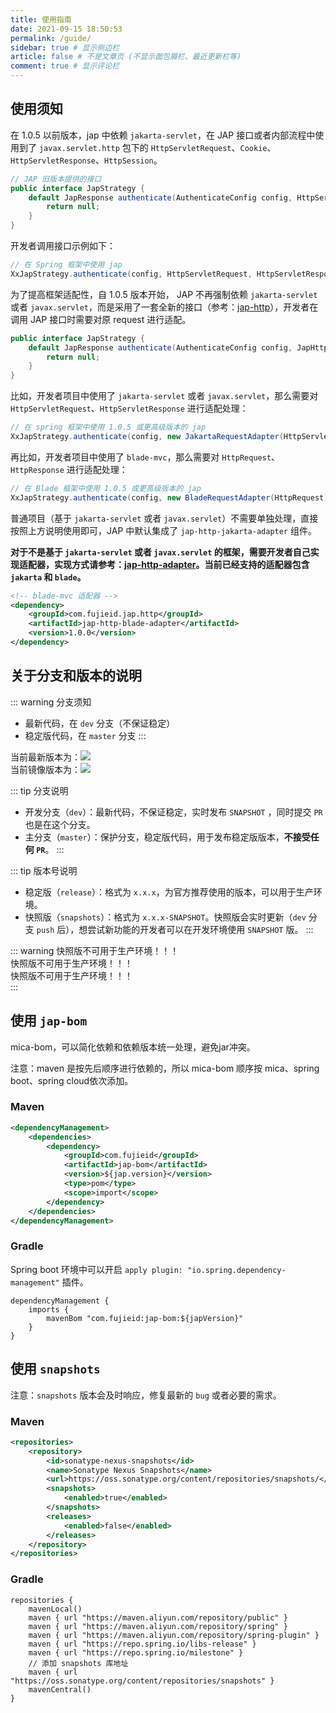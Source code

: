 ```yaml
---
title: 使用指南
date: 2021-09-15 18:50:53
permalink: /guide/
sidebar: true # 显示侧边栏
article: false # 不是文章页 (不显示面包屑栏、最近更新栏等)
comment: true # 显示评论栏
---
```


## 使用须知

在 1.0.5 以前版本，jap 中依赖 `jakarta-servlet`，在 JAP 接口或者内部流程中使用到了 `javax.servlet.http` 包下的 `HttpServletRequest`、`Cookie`、`HttpServletResponse`、`HttpSession`。

```java
// JAP 旧版本提供的接口
public interface JapStrategy {
    default JapResponse authenticate(AuthenticateConfig config, HttpServletRequest request, HttpServletResponse response) {
        return null;
    }
}
```

开发者调用接口示例如下：

```java
// 在 Spring 框架中使用 jap
XxJapStrategy.authenticate(config, HttpServletRequest, HttpServletResponse);
```

为了提高框架适配性，自 1.0.5 版本开始， JAP 不再强制依赖 `jakarta-servlet` 或者 `javax.servlet`，而是采用了一套全新的接口（参考：[jap-http](https://gitee.com/fujieid/jap-http)），开发者在调用 JAP 接口时需要对原 request 进行适配。

```java
public interface JapStrategy {
    default JapResponse authenticate(AuthenticateConfig config, JapHttpRequest request, JapHttpResponse response) {
        return null;
    }
}
```

比如，开发者项目中使用了 `jakarta-servlet` 或者 `javax.servlet`，那么需要对 `HttpServletRequest`、`HttpServletResponse` 进行适配处理：

```java
// 在 spring 框架中使用 1.0.5 或更高级版本的 jap
XxJapStrategy.authenticate(config, new JakartaRequestAdapter(HttpServletRequest), new JakartaResponseAdapter(HttpServletResponse));
```

再比如，开发者项目中使用了 `blade-mvc`，那么需要对 `HttpRequest`、`HttpResponse` 进行适配处理：

```java
// 在 Blade 框架中使用 1.0.5 或更高级版本的 jap
XxJapStrategy.authenticate(config, new BladeRequestAdapter(HttpRequest), new BladeResponseAdapter(HttpResponse));
```

普通项目（基于 `jakarta-servlet` 或者 `javax.servlet`）不需要单独处理，直接按照上方说明使用即可，JAP 中默认集成了 `jap-http-jakarta-adapter` 组件。


**对于不是基于 `jakarta-servlet` 或者 `javax.servlet` 的框架，需要开发者自己实现适配器，实现方式请参考：[jap-http-adapter](https://gitee.com/fujieid/jap-http-adapter)。当前已经支持的适配器包含 `jakarta` 和 `blade`。**

```xml
<!-- blade-mvc 适配器 -->
<dependency>
    <groupId>com.fujieid.jap.http</groupId>
    <artifactId>jap-http-blade-adapter</artifactId>
    <version>1.0.0</version>
</dependency>
```

## 关于分支和版本的说明

::: warning 分支须知
- 最新代码，在 `dev` 分支（不保证稳定）
- 稳定版代码，在 `master` 分支
  :::

当前最新版本为：<a href="https://search.maven.org/search?q=jap" target="_blank"><img src="https://img.shields.io/github/v/release/fujieid/jap?style=flat-square"></img></a>    
当前镜像版本为：<a href="https://oss.sonatype.org/content/repositories/snapshots/com/fujieid/" target="_blank"><img src="https://img.shields.io/nexus/s/https/oss.sonatype.org/com.fujieid/jap-bom.svg?style=flat-square"></img></a>

::: tip 分支说明
- 开发分支（`dev`）：最新代码，不保证稳定，实时发布 `SNAPSHOT` ，同时提交 `PR` 也是在这个分支。
- 主分支（`master`）：保护分支，稳定版代码，用于发布稳定版版本，**不接受任何 `PR`**。
:::

::: tip 版本号说明
- 稳定版（`release`）：格式为 `x.x.x`，为官方推荐使用的版本，可以用于生产环境。
- 快照版（`snapshots`）：格式为 `x.x.x-SNAPSHOT`。快照版会实时更新（`dev` 分支 `push` 后），想尝试新功能的开发者可以在开发环境使用 `SNAPSHOT` 版。
:::

::: warning
快照版不可用于生产环境！！！    
快照版不可用于生产环境！！！    
快照版不可用于生产环境！！！    
:::

## 使用 `jap-bom`

mica-bom，可以简化依赖和依赖版本统一处理，避免jar冲突。

注意：maven 是按先后顺序进行依赖的，所以 mica-bom 顺序按 mica、spring boot、spring cloud依次添加。

### Maven

```xml
<dependencyManagement>
    <dependencies>
        <dependency>
            <groupId>com.fujieid</groupId>
            <artifactId>jap-bom</artifactId>
            <version>${jap.version}</version>
            <type>pom</type>
            <scope>import</scope>
        </dependency>
    </dependencies>
</dependencyManagement>
```

### Gradle

Spring boot 环境中可以开启 `apply plugin: "io.spring.dependency-management"` 插件。

```text
dependencyManagement {
    imports {
        mavenBom "com.fujieid:jap-bom:${japVersion}"
    }
}
```

## 使用 `snapshots`

注意：`snapshots` 版本会及时响应，修复最新的 `bug` 或者必要的需求。

### Maven

```xml
<repositories>
    <repository>
        <id>sonatype-nexus-snapshots</id>
        <name>Sonatype Nexus Snapshots</name>
        <url>https://oss.sonatype.org/content/repositories/snapshots/</url>
        <snapshots>
            <enabled>true</enabled>
        </snapshots>
        <releases>
            <enabled>false</enabled>
        </releases>
    </repository>
</repositories>
```

### Gradle

```text
repositories {
    mavenLocal()
    maven { url "https://maven.aliyun.com/repository/public" }
    maven { url "https://maven.aliyun.com/repository/spring" }
    maven { url "https://maven.aliyun.com/repository/spring-plugin" }
    maven { url "https://repo.spring.io/libs-release" }
    maven { url "https://repo.spring.io/milestone" }
    // 添加 snapshots 库地址
    maven { url "https://oss.sonatype.org/content/repositories/snapshots" }
    mavenCentral()
}
```
